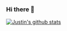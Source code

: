### Hi there 👋

<!--
**justinmmott/justinmmott** is a ✨ _special_ ✨ repository because its `README.md` (this file) appears on your GitHub profile.

Here are some ideas to get you started:

- 🔭 I’m currently working on ...
- 🌱 I’m currently learning ...
- 👯 I’m looking to collaborate on ...
- 🤔 I’m looking for help with ...
- 💬 Ask me about ...
- 📫 How to reach me: ...
- 😄 Pronouns: ...
- ⚡ Fun fact: ...
-->

[![Justin's github stats](https://github-readme-stats.vercel.app/api?username=justinmmott)](https://github.com/anuraghazra/github-readme-stats&count_private=true)
